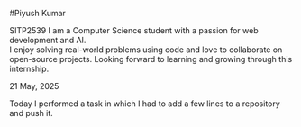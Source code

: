 #Piyush Kumar

SITP2539
I am a Computer Science student with a passion for web development and AI.  
I enjoy solving real-world problems using code and love to collaborate on open-source projects.
Looking forward to learning and growing through this internship.

21 May, 2025

Today I performed a task in which I had to add a few lines to a repository and push it.
